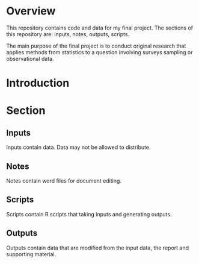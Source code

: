 # Overview

This repository contains code and data for my final project. The sections of this repository are: inputs, notes, outputs, scripts.

The main purpose of the final project is to conduct original research that applies methods from statistics to a question involving surveys sampling or observational data.

# Introduction 



# Section

## Inputs

Inputs contain data. Data may not be allowed to distribute.

## Notes

Notes contain word files for document editing. 

## Scripts

Scripts contain R scripts that taking inputs and generating outputs.

## Outputs

Outputs contain data that are modified from the input data, the report and supporting material.




